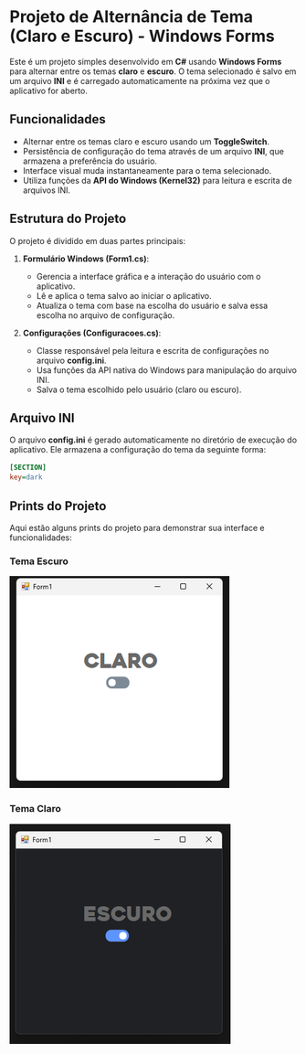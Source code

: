 # Projeto de Alternância de Tema (Claro e Escuro) - Windows Forms

Este é um projeto simples desenvolvido em **C#** usando **Windows Forms** para alternar entre os temas **claro** e **escuro**. O tema selecionado é salvo em um arquivo **INI** e é carregado automaticamente na próxima vez que o aplicativo for aberto.

## Funcionalidades

- Alternar entre os temas claro e escuro usando um **ToggleSwitch**.
- Persistência de configuração do tema através de um arquivo **INI**, que armazena a preferência do usuário.
- Interface visual muda instantaneamente para o tema selecionado.
- Utiliza funções da **API do Windows (Kernel32)** para leitura e escrita de arquivos INI.

## Estrutura do Projeto

O projeto é dividido em duas partes principais:

1. **Formulário Windows (Form1.cs)**:
   - Gerencia a interface gráfica e a interação do usuário com o aplicativo.
   - Lê e aplica o tema salvo ao iniciar o aplicativo.
   - Atualiza o tema com base na escolha do usuário e salva essa escolha no arquivo de configuração.

2. **Configurações (Configuracoes.cs)**:
   - Classe responsável pela leitura e escrita de configurações no arquivo **config.ini**.
   - Usa funções da API nativa do Windows para manipulação do arquivo INI.
   - Salva o tema escolhido pelo usuário (claro ou escuro).

## Arquivo INI

O arquivo **config.ini** é gerado automaticamente no diretório de execução do aplicativo. Ele armazena a configuração do tema da seguinte forma:

```ini
[SECTION]
key=dark
```

## Prints do Projeto

Aqui estão alguns prints do projeto para demonstrar sua interface e funcionalidades:

### Tema Escuro
![Tema Escuro](Prints/Claro_Ativado.png)

### Tema Claro
![Tema Claro](Prints/Escuro_Ativado.png)
